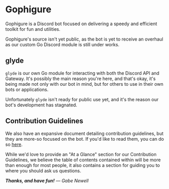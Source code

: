 # Gophigure

Gophigure is a Discord bot focused on delivering a speedy and efficient toolkit
for fun and utilities.

Gophigure's source isn't yet public, as the bot is yet to receive an overhaul as
our custom Go Discord module is still under works.

## glyde

`glyde` is our own Go module for interacting with both the Discord API and
Gateway. It's possibly the main reason you're here, and that's okay, it's being
made not only with our bot in mind, but for others to use in their own bots or
applications.

Unfortunately `glyde` isn't ready for public use yet, and it's the reason our
bot's development has stagnated.

## Contribution Guidelines

We also have an expansive document detailing contribution guidelines, but they
are more-so focused on the bot. If you'd like to read them, you can do
so [here](https://github.com/Gophigure/.github/blob/main/CONTRIBUTING.md).

While we'd love to provide an "At a Glance" section for our Contribution
Guidelines, we believe the table of contents contained within will be more than
enough for most people, it also contains a section for guiding you to where you
should ask us questions.

***Thanks, and have fun!** — Gabe Newell*
